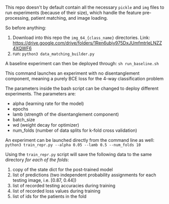 This repo doesn't by default contain all the necessary ```pickle``` and ```img``` files to run experiments (because of their size), which handle the feature pre-processing, patient matching, and image loading.

So before anything:
1. Download into this repo the ```img_64_{class_name}``` directories. Link: https://drive.google.com/drive/folders/1Ren6ubjy975DxJUmfmtrleLNZZ4XQWF6
2. run: ```python3 data_matching_builder.py```

A baseline experiment can then be deployed through: ```sh run_baseline.sh```

This command launches an experiment with no disentanglement component, meaning a purely BCE loss for the 4-way classification problem

The parameters inside the bash script can be changed to deploy different experiments. The parameters are:
* alpha (learning rate for the model)
* epochs
* lamb (strength of the disentanglement component)
* batch_size
* wd (weight decay for optimizer)
* num_folds (number of data splits for k-fold cross validation)

An experiment can be launched directly from the command line as well:
```python3 train_repr.py --alpha 0.05 --lamb 0.5 --num_folds 10```

Using the ```train_repr.py``` script will save the following data to the same directory *for each of the folds*:
1. copy of the state dict for the post-trained model
2. list of predictions (two independent probability assignments for each testing image, i.e. [0.87, 0.44])
3. list of recorded testing accuracies during training
4. list of recorded loss values during training
5. list of ids for the patients in the fold

